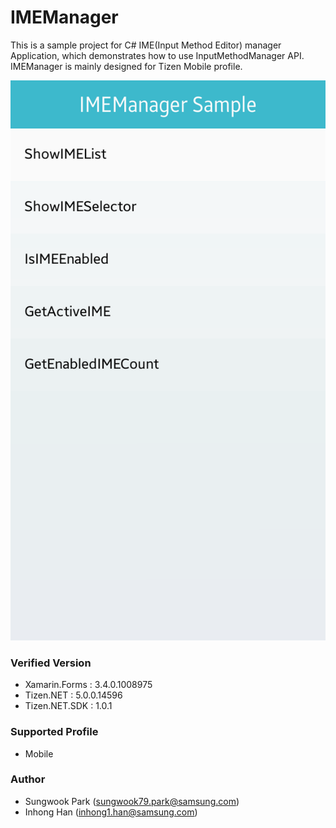 # IMEManager
This is a sample project for C# IME(Input Method Editor) manager Application, which demonstrates how to use InputMethodManager API. 
IMEManager is mainly designed for Tizen Mobile profile.

![IMEManager_1](./ScreenShots/IMEManager_1.png)


### Verified Version
* Xamarin.Forms : 3.4.0.1008975
* Tizen.NET : 5.0.0.14596
* Tizen.NET.SDK : 1.0.1


### Supported Profile
* Mobile

### Author
* Sungwook Park (sungwook79.park@samsung.com)
* Inhong Han (inhong1.han@samsung.com)
